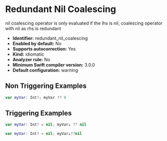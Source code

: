# Redundant Nil Coalescing

nil coalescing operator is only evaluated if the lhs is nil, coalescing operator with nil as rhs is redundant

* **Identifier:** redundant_nil_coalescing
* **Enabled by default:** No
* **Supports autocorrection:** Yes
* **Kind:** idiomatic
* **Analyzer rule:** No
* **Minimum Swift compiler version:** 3.0.0
* **Default configuration:** warning

## Non Triggering Examples

```swift
var myVar: Int?; myVar ?? 0

```

## Triggering Examples

```swift
var myVar: Int? = nil; myVar↓ ?? nil

```

```swift
var myVar: Int? = nil; myVar↓??nil

```